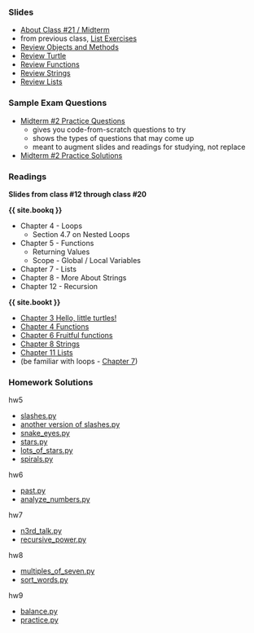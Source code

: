 <a name="class21"></a>

### Slides

* [About Class #21 / Midterm](classes/21/meta.html)
* from previous class, [List Exercises](classes/20/list_exercises.html)
* [Review Objects and Methods](classes/21/objects.html)
* [Review Turtle](classes/21/turtle.html)
* [Review Functions](classes/21/functions.html)
* [Review Strings](classes/21/strings.html)
* [Review Lists](classes/21/lists.html)

<!-- * [Selected Homework Solutions](classes/21/homework_solutions.html) -->
 
<a name="midterm2practice"></a>

###  Sample Exam Questions

* [Midterm #2 Practice Questions](resources/handouts/midterm_2/midterm_2_practice.pdf)
	* gives you code-from-scratch questions to try
	* shows the types of questions that may come up
	* meant to augment slides and readings for studying, not replace
* [Midterm #2 Practice Solutions](resources/handouts/midterm_2/midterm_2_practice_solutions.pdf)


###  Readings

__Slides from class #12 through class #20__

__{{ site.bookq }}__

* Chapter 4 - Loops
	* Section 4.7 on Nested Loops
* Chapter 5 - Functions
	* Returning Values
	* Scope - Global / Local Variables
* Chapter 7 - Lists
* Chapter 8 - More About Strings 
* Chapter 12 - Recursion

__{{ site.bookt }}__

* [Chapter 3 Hello, little turtles!](http://openbookproject.net/thinkcs/python/english3e/hello_little_turtles.html)
* [Chapter 4 Functions](http://openbookproject.net/thinkcs/python/english3e/functions.html)
* [Chapter 6 Fruitful functions](http://openbookproject.net/thinkcs/python/english3e/fruitful_functions.html)
* [Chapter 8 Strings](http://openbookproject.net/thinkcs/python/english3e/strings.html)
* [Chapter 11 Lists](http://openbookproject.net/thinkcs/python/english3e/lists.html)
* (be familiar with loops - [Chapter 7](http://openbookproject.net/thinkcs/python/english3e/iteration.html))

<a name="midterm2hw"></a>

###  Homework Solutions

hw5

* [slashes.py](resources/code/hw5/slashes.py)
* [another version of slashes.py](resources/code/hw5/slashes_2.py)
* [snake_eyes.py](resources/code/hw5/snake_eyes.py)
* [stars.py](resources/code/hw5/stars.py)
* [lots_of_stars.py](resources/code/hw5/lots_of_stars.py)
* [spirals.py](resources/code/hw5/spirals.py)

hw6

* [past.py](resources/code/hw6/past.py)
* [analyze_numbers.py](resources/code/hw6/analyze_numbers.py)

hw7

* [n3rd_talk.py](resources/code/hw7/n3rd_talk.py)
* [recursive_power.py](resources/code/hw7/recursive_power.py)

hw8

* [multiples_of_seven.py](resources/code/hw8/multiples_of_seven.py)
* [sort_words.py](resources/code/hw8/sort_words.py)

hw9

* [balance.py](resources/code/hw9/balance.py)
* [practice.py](resources/code/hw9/practice.py)
